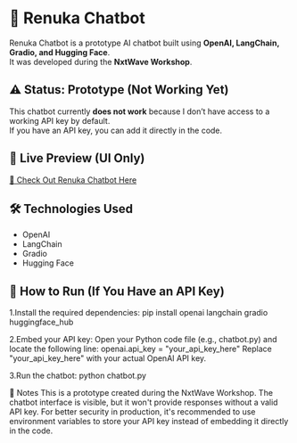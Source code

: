 # 🤖 Renuka Chatbot

Renuka Chatbot is a prototype AI chatbot built using **OpenAI, LangChain, Gradio, and Hugging Face**.  
It was developed during the **NxtWave Workshop**.

## ⚠️ Status: Prototype (Not Working Yet)
This chatbot currently **does not work** because I don’t have access to a working API key by default.  
If you have an API key, you can add it directly in the code.

## 🔗 Live Preview (UI Only)
[🚀 Check Out Renuka Chatbot Here](renukachatbot1.ccbp.tech)

## 🛠 Technologies Used
- OpenAI
- LangChain
- Gradio
- Hugging Face

## 🔧 How to Run (If You Have an API Key)
1.Install the required dependencies:
  pip install openai langchain gradio huggingface_hub

2.Embed your API key: Open your Python code file (e.g., chatbot.py) and locate the following line:
    openai.api_key = "your_api_key_here"
Replace "your_api_key_here" with your actual OpenAI API key.

3.Run the chatbot:
python chatbot.py

📌 Notes
This is a prototype created during the NxtWave Workshop.
The chatbot interface is visible, but it won't provide responses without a valid API key.
For better security in production, it's recommended to use environment variables to store your API key instead of embedding it directly in the code.



